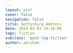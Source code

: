 ```yaml
---
layout: post
cover: false
navigation: false
title: Gettysburg Address
date: 2019-02-03 10:18:00
tags: fiction
subclass: 'post tag-fiction'
author: abraham
---
```


